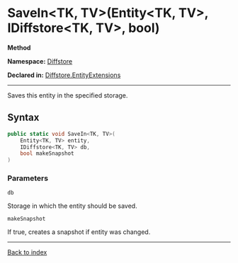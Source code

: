 # SaveIn<TK, TV>(Entity<TK, TV>, IDiffstore<TK, TV>, bool)

**Method**

**Namespace:** [Diffstore](Diffstore.md)

**Declared in:** [Diffstore.EntityExtensions](Diffstore.EntityExtensions.md)

------



Saves this entity in the specified storage.


## Syntax

```csharp
public static void SaveIn<TK, TV>(
	Entity<TK, TV> entity,
	IDiffstore<TK, TV> db,
	bool makeSnapshot
)
```

### Parameters

`db`

Storage in which the entity should be saved.

`makeSnapshot`

If true, creates a snapshot if entity was changed.

------

[Back to index](index.md)